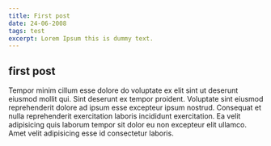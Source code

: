 ```yaml
---
title: First post
date: 24-06-2008
tags: test
excerpt: Lorem Ipsum this is dummy text.
---
```

## first post

Tempor minim cillum esse dolore do voluptate ex elit sint ut deserunt eiusmod mollit qui. Sint deserunt ex tempor proident. Voluptate sint eiusmod reprehenderit dolore ad ipsum esse excepteur ipsum nostrud. Consequat et nulla reprehenderit exercitation laboris incididunt exercitation. Ea velit adipisicing quis laborum tempor sit dolor eu non excepteur elit ullamco. Amet velit adipisicing esse id consectetur laboris.

